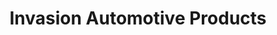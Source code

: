 ---
title: "Invasion Automotive Products"
url: /north-hollywood/invasion-automotive-products/
shop: car parts
---